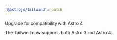 ```yaml
---
'@astrojs/tailwind': patch
---
```


Upgrade for compatibility with Astro 4

The Tailwind now supports both Astro 3 and Astro 4.

